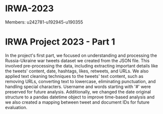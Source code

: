 # IRWA-2023
Members: u242781-u192945-u190355

# IRWA Project 2023 - Part 1
In the project's first part, we focused on understanding and processing the Russia-Ukraine war tweets dataset we created from the JSON file. This involved pre-processing the data, including extracting important details like the tweets' content, date, hashtags, likes, retweets, and URLs. We also applied text cleaning techniques to the tweets' text content, such as removing URLs, converting text to lowercase, eliminating punctuation, and handling special characters. Username and words starting with '#' were preserved for future analysis. Additionally, we changed the date original structure to a pandas datetime object to improve time-based analysis and we also created a mapping between tweet and document IDs for future evaluation.
